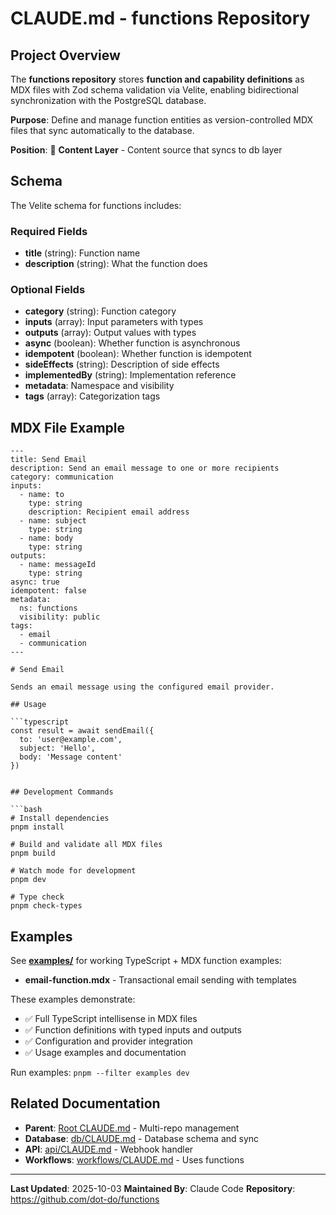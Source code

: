 # CLAUDE.md - functions Repository

## Project Overview

The **functions repository** stores **function and capability definitions** as MDX files with Zod schema validation via Velite, enabling bidirectional synchronization with the PostgreSQL database.

**Purpose**: Define and manage function entities as version-controlled MDX files that sync automatically to the database.

**Position**: 📝 **Content Layer** - Content source that syncs to db layer

## Schema

The Velite schema for functions includes:

### Required Fields
- **title** (string): Function name
- **description** (string): What the function does

### Optional Fields
- **category** (string): Function category
- **inputs** (array): Input parameters with types
- **outputs** (array): Output values with types
- **async** (boolean): Whether function is asynchronous
- **idempotent** (boolean): Whether function is idempotent
- **sideEffects** (string): Description of side effects
- **implementedBy** (string): Implementation reference
- **metadata**: Namespace and visibility
- **tags** (array): Categorization tags

## MDX File Example

```mdx
---
title: Send Email
description: Send an email message to one or more recipients
category: communication
inputs:
  - name: to
    type: string
    description: Recipient email address
  - name: subject
    type: string
  - name: body
    type: string
outputs:
  - name: messageId
    type: string
async: true
idempotent: false
metadata:
  ns: functions
  visibility: public
tags:
  - email
  - communication
---

# Send Email

Sends an email message using the configured email provider.

## Usage

```typescript
const result = await sendEmail({
  to: 'user@example.com',
  subject: 'Hello',
  body: 'Message content'
})
```
```

## Development Commands

```bash
# Install dependencies
pnpm install

# Build and validate all MDX files
pnpm build

# Watch mode for development
pnpm dev

# Type check
pnpm check-types
```

## Examples

See **[examples/](../examples/)** for working TypeScript + MDX function examples:

- **email-function.mdx** - Transactional email sending with templates

These examples demonstrate:
- ✅ Full TypeScript intellisense in MDX files
- ✅ Function definitions with typed inputs and outputs
- ✅ Configuration and provider integration
- ✅ Usage examples and documentation

Run examples: `pnpm --filter examples dev`

## Related Documentation

- **Parent**: [Root CLAUDE.md](../CLAUDE.md) - Multi-repo management
- **Database**: [db/CLAUDE.md](../db/CLAUDE.md) - Database schema and sync
- **API**: [api/CLAUDE.md](../api/CLAUDE.md) - Webhook handler
- **Workflows**: [workflows/CLAUDE.md](../workflows/CLAUDE.md) - Uses functions

---

**Last Updated**: 2025-10-03
**Maintained By**: Claude Code
**Repository**: https://github.com/dot-do/functions
